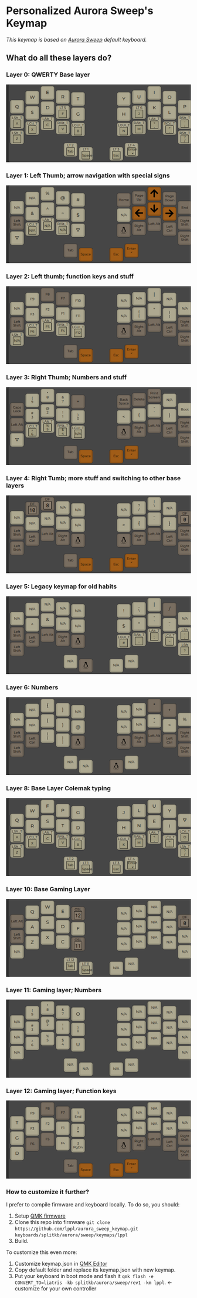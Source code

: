 # Personalized Aurora Sweep's Keymap

_This keymap is based on [Aurora Sweep](https://github.com/qmk/qmk_firmware/tree/master/keyboards/splitkb/aurora/sweep/keymaps/default) default keyboard._

## What do all these layers do?

### Layer 0: QWERTY Base layer

![layer_0.png](img/layer_0.png)

### Layer 1: Left Thumb; arrow navigation with special signs

![layer_1.png](img/layer_1.png)

### Layer 2: Left thumb; function keys and stuff

![layer_2.png](img/layer_2.png)

### Layer 3: Right Thumb; Numbers and stuff

![layer_3.png](img/layer_3.png)

### Layer 4: Right Tumb; more stuff and switching to other base layers

![layer_4.png](img/layer_4.png)

### Layer 5: Legacy keymap for old habits

![layer_5.png](img/layer_5.png)

### Layer 6: Numbers

![layer_6.png](img/layer_6.png)

### Layer 8: Base Layer Colemak typing

![layer_8.png](img/layer_8.png)

### Layer 10: Base Gaming Layer

![layer_10.png](img/layer_10.png)

### Layer 11: Gaming layer; Numbers

![layer_11.png](img/layer_11.png)

### Layer 12: Gaming layer; Function keys

![layer_12.png](img/layer_12.png)

### How to customize it further?

I prefer to compile firmware and keyboard locally. To do so, you should:

1. Setup [QMK firmware](https://github.com/qmk/qmk_firmware)
2. Clone this repo into firmware `git clone https://github.com/lppl/aurora_sweep_keymap.git keyboards/splitkb/aurora/sweep/keymaps/lppl`
3. Build.

To customize this even more:

1. Customize keymap.json in [QMK Editor](https://config.qmk.fm/#/splitkb/aurora/sweep/rev1/LAYOUT_split_3x5_2)
2. Copy default folder and replace its keymap.json with new keymap.
3. Put your keyboard in boot mode and flash it `qmk flash -e CONVERT_TO=liatris -kb splitkb/aurora/sweep/rev1 -km lppl`. <- customize for your own controller
